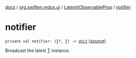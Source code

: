 [docs](../../index.md) / [org.swiften.redux.ui](../index.md) / [LateinitObservableProp](index.md) / [notifier](./notifier.md)

# notifier

`private val notifier: (`[`T`](index.md#T)`?, `[`T`](index.md#T)`) -> `[`Unit`](https://kotlinlang.org/api/latest/jvm/stdlib/kotlin/-unit/index.html) [(source)](https://github.com/protoman92/KotlinRedux/tree/master/common/common-ui/src/main/kotlin/org/swiften/redux/ui/ObservableProp.kt#L20)

Broadcast the latest [T](index.md#T) instance.


